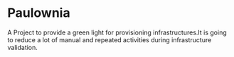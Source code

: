 # Paulownia
A Project to provide a green light for provisioning infrastructures.It is going to reduce a lot of manual and repeated activities during infrastructure validation.
